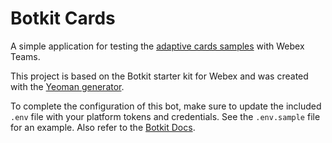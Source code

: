 # Botkit Cards

A simple application for testing the [adaptive cards samples](https://adaptivecards.io/samples/) with Webex Teams. 

This project is based on the Botkit starter kit for Webex and was created with the [Yeoman generator](https://github.com/howdyai/botkit/tree/master/packages/generator-botkit#readme).

To complete the configuration of this bot, make sure to update the included `.env` file with your platform tokens and credentials.  See the `.env.sample` file for an example.  Also refer to the [Botkit Docs](https://botkit.ai/docs/v4).
